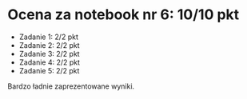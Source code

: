 # Ocena za notebook nr 6: 10/10 pkt 
* Zadanie 1: 2/2 pkt
* Zadanie 2: 2/2 pkt
* Zadanie 3: 2/2 pkt
* Zadanie 4: 2/2 pkt
* Zadanie 5: 2/2 pkt

Bardzo ładnie zaprezentowane wyniki.
